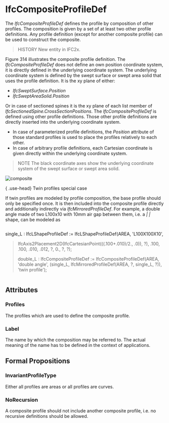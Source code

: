 # IfcCompositeProfileDef

The _IfcCompositeProfileDef_ defines the profile by composition of other profiles. The composition is given by a set of at least two other profile definitions. Any profile definition (except for another composite profile) can be used to construct the composite.

> HISTORY New entity in IFC2x.

Figure 314 illustrates the composite profile definition. The _IfcCompositeProfileDef_ does not define an own position coordinate system, it is directly defined in the underlying coordinate system. The underlying coordinate system is defined by the swept surface or swept area solid that uses the profile definition. It is the xy plane of either:

* _IfcSweptSurface.Position_
* _IfcSweptAreaSolid.Position_

Or in case of sectioned spines it is the xy plane of each list member of _IfcSectionedSpine.CrossSectionPositions_. The _IfcCompositeProfileDef_ is defined using other profile definitions. Those other profile definitions are directly inserted into the underlying coordinate system.

* In case of parameterized profile definitions, the _Position_ attribute of those standard profiles is used to place the profiles relatively to each other.
* In case of arbitrary profile definitions, each Cartesian coordinate is given directly within the underlying coordinate system.

> NOTE The black coordinate axes show the underlying coordinate system of the swept surface or swept area solid.

![composite](../../../../figures/ifccompositeprofiledef-layout1.gif "Figure 314")

{ .use-head}
Twin profiles special case

If twin profiles are modeled by profile composition, the base profile should only be specified once. It is then included into the composite profile directly and additionally indirectly via _IfcMirroredProfileDef_. For example, a double angle made of two L100x10 with 10mm air gap between them, i.e. a _| |_ shape, can be modeled as

>
> ```
>
single_L : IfcLShapeProfileDef := IfcLShapeProfileDef(AREA, 'L100X100X10',
> IfcAxis2Placement2D(IfcCartesianPoint(((.100+.010)/2., .0)), ?),
> .100, .100, .010, .012, ?, 0., ?, ?);
>
> double_L : IfcCompositeProfileDef := IfcCompositeProfileDef(AREA, 'double angle',
> (single_L, IfcMirroredProfileDef(AREA, ?, single_L, ?)), 'twin profile');

> ```

## Attributes

### Profiles
The profiles which are used to define the composite profile.

### Label
The name by which the composition may be referred to. The actual meaning of the name has to be defined in the context of applications.

## Formal Propositions

### InvariantProfileType
Either all profiles are areas or all profiles are curves.

### NoRecursion
A composite profile should not include another composite profile, i.e. no recursive definitions should be allowed.
